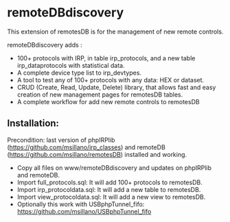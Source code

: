 # remoteDBdiscovery
This extension of remotesDB is for the management of new remote controls. 

remoteDBdiscovery adds :
- 100+ protocols with IRP, in table irp_protocols, and a new table irp_dataprotocols with statistical data.
- A complete device type list to irp_devtypes.
- A tool to test any of 100+ protocols with any data: HEX or dataset.
- CRUD (Create, Read, Update, Delete) library, that allows fast and easy creation of new management pages for remotesDB tables.
- A complete workflow for add new remote controls to remotesDB

## Installation:
Precondition: last version of phpIRPlib (https://github.com/msillano/irp_classes) and remoteDB (https://github.com/msillano/remotesDB) installed and working.
- Copy all files on www/remoteDBdiscovery and updates on phpIRPlib and remoteDB.
- Import full_protocols.sql: It will add 100+ protocols to remotesDB.
- Import irp_protocoldata.sql: It will add a new table to remotesDB.
- Import view_protocoldata.sql: It will add a new view to remotesDB.
- Optionally this work with USBphpTunnel_fifo: https://github.com/msillano/USBphpTunnel_fifo
